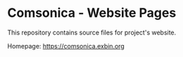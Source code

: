 Comsonica - Website Pages
=========================

This repository contains source files for project's website.

Homepage: https://comsonica.exbin.org  

